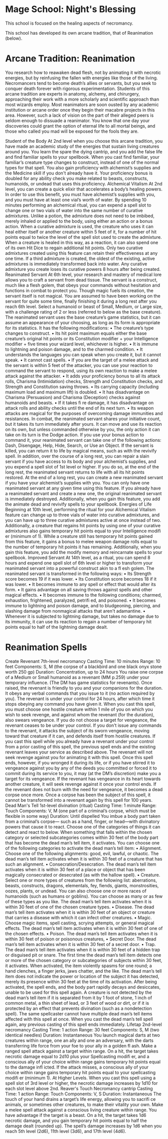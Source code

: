 # Mage School: Night's Blessing

This school is focused on the healing aspects of necromancy.

This school has developed its own arcane tradition, that of Reanimation (below).

# Arcane Tradition: Reanimation
You research how to reawaken dead flesh, not by
animating it with necrotic energies, but by reinfusing
the fallen with energies like those of the living.
Necromancers tend to become death’s allies or servants,
but you seek to conquer death forever with rigorous
experimentation. Students of this arcane tradition
are experts in anatomy, alchemy, and chirurgery,
approaching their work with a more scholarly and
scientific approach than most wizards employ. Most
reanimators are soon ousted by any academic institution
or arcane order once they begin their macabre projects
in this area. However, such a lack of vision on the part
of their alleged peers is seldom enough to dissuade a
reanimator. You know that one day your discoveries
could grant the option of eternal life to all mortal beings,
and those who called you mad will be exposed for the
fools they are.

Student of the Body
At 2nd level when you choose this arcane tradition,
you have made an academic study of the energies that
sustain living creatures around you. You learn the
spare the dying cantrip, and you add the false life and
find familiar spells to your spellbook. When you cast
find familiar, your familiar’s creature type changes to
construct, instead of one of the normal types for that
spell.
You also gain proficiency with alchemist’s supplies
and the Medicine skill if you don't already have it.
Your proficiency bonus is doubled for any ability check
you make related to beasts, constructs, humanoids, or
undead that uses this proficiency.
Alchemical Vitalism
At 2nd level, you can create a quick elixir that
accelerates a body’s healing powers. In order to use this
benefit, you must have alchemist’s supplies with you,
and you must have at least one vial’s worth of water. By
spending 10 minutes performing an alchemical ritual,
you can expend a spell slot to change one or two vials of
water into the same number of curative admixtures.
Unlike a potion, the admixture does not need to be
imbibed, merely inhaled or applied to the body, using
either an action or a bonus action. When a curative
admixture is used, the creature who uses it can heal
either itself or another creature within 5 feet of it, for a
number of hit points equal to twice the level of the spell
slot used to create the admixture. When a creature is
healed in this way, as a reaction, it can also spend one of
its own Hit Dice to regain additional hit points.
Only two curative admixtures created using this
feature can retain their effectiveness at any one time. If
a third admixture is created, the oldest of the existing,
active admixtures is immediately transformed back into
water.
Any curative admixture you create loses its curative
powers 8 hours after being created.
Reanimated Servant
At 6th level, your research and mastery of medical
lore allows you to craft a servant from dead tissue.
The servant is a construct, much like a flesh golem,
that obeys your commands without hesitation and
functions in combat to protect you. Though magic fuels
its creation, the servant itself is not magical. You are
assumed to have been working on the servant for quite
some time, finally finishing it during a long rest after
you reach 6th level.
Select a humanoid or beast of Small, Medium, or
Large size, with a challenge rating of 2 or less (referred
to below as the base creature). The reanimated servant
uses the base creature’s game statistics, but it can
assume an appearance of your choosing, as long as its
form is appropriate for its statistics. It has the following
modifications:
• The creature’s type changes to construct.
• Its hit point maximum equals either the base
creature’s original hit points or its Constitution
modifier + your Intelligence modifier + five times
your wizard level, whichever is higher.
• It is immune to lightning and poison damage, and
to the charmed condition.
• It understands the languages you can speak when
you create it, but it cannot speak.
• It cannot cast spells.
• If you are the target of a melee attack and the
servant is within 5 feet of the attacker, you can use
your reaction to command the servant to respond,
using its own reaction to make a melee attack
against the attacker.
• It adds your proficiency bonus to all its attack
rolls, Charisma (Intimidation) checks, Strength and
Constitution checks, and Strength and Constitution
saving throws.
• Its carrying capacity (including maximum load and
maximum lift) is doubled.
• It has disadvantage on Charisma (Persuasion) and
Charisma (Deception) checks against humanoids
and beasts.
• If it takes fi re damage, it has disadvantage on attack
rolls and ability checks until the end of its next turn.
• Its weapon attacks are magical for the purposes of
overcoming damage immunities and resistances.
In combat, the reanimated servant shares your
initiative count, but it takes its turn immediately after
yours. It can move and use its reaction on its own, but
unless commanded otherwise by you, the only action it
can take on its turn is the Dodge action. If you use your
bonus action to command it, your reanimated servant
can take one of the following actions: Dash, Disengage,
Help, Hide, Search, or Use an Object.
If the servant is killed, you can return it to life by
magical means, such as with the revivify spell. In
addition, over the course of a long rest, you can repair
a slain servant if you have access to its body and your
alchemist’s supplies, and you expend a spell slot of 1st
level or higher. If you do so, at the end of the long rest,
the reanimated servant returns to life with all its hit
points restored.
At the end of a long rest, you can create a new
reanimated servant if you have your alchemist’s
supplies with you. You can only have one reanimated
servant at any given time using this feature. If you
already have a reanimated servant and create a new
one, the original reanimated servant is immediately
destroyed.
Additionally, when you gain this feature, you add the
animate dead and revivify spells to your spellbook.
Energies of Life
Beginning at 10th level, performing the ritual for your
Alchemical Vitalism feature can change up to three vials
of water into curative admixtures, and you can have
up to three curative admixtures active at once instead
of two. Additionally, a creature that regains hit points
by using one of your curative admixtures also gains
temporary hit points equal to your Intelligence modifi er
(minimum of 1).
While a creature still has temporary hit points gained
from this feature, it gains a bonus to melee weapon
damage rolls equal to the number of temporary hit
points it has remaining.
Additionally, when you gain this feature, you add
the modify memory and reincarnate spells to your
spellbook.
Improved Servant
At 14th level, as a ritual, you can spend 8 hours and
expend one spell slot of 6th level or higher to transform
your reanimated servant into a powerful construct akin
to a fl esh golem. The reanimated servant is transformed
in the following ways:
• Its Strength score becomes 19 if it was lower.
• Its Constitution score becomes 18 if it was lower.
• It becomes immune to any spell or effect that would
alter its form.
• It gains advantage on all saving throws against
spells and other magical effects.
• It becomes immune to the following conditions;
charmed, exhaustion, frightened, paralyzed,
petrifi ed, and poisoned.
• It becomes immune to lightning and poison
damage, and to bludgeoning, piercing, and slashing
damage from nonmagical attacks that aren't
adamantine.
• Whenever it is subjected to lightning damage, but
takes no damage due to its immunity, it can use its
reaction to regain a number of temporary hit points
equal to half of the lightning damage dealt.

# Reanimation Spells
Create Revenant
7th-level necromancy
Casting Time: 10 minutes
Range: 10 feet
Components: S, M (the corpse of a blackbird and one
black onyx stone worth 250 gp)
Duration: Concentration, up to 24 hours
You raise one corpse of a Medium or Small humanoid
as a revenant (MM p.259) under your temporary
influence. (The DM has game statistics for revenants).
Once raised, the revenant is friendly to you and
your companions for the duration. It obeys any verbal
commands that you issue to it (no action required by
you). The revenant is under your control for 24 hours,
after which time it stops obeying any command you
have given it.
When you cast this spell, you must choose one hostile
creature within 1 mile of you on which you wish to
seek revenge, and against whom the revenant (for the
duration), also swears vengeance. If you do not choose
a target for vengeance, the revenant ceases to be under
your control.
If you don't issue any commands to the revenant,
it attacks the subject of its sworn vengeance, moving
toward that creature if it can, and defends itself from
hostile creatures. If you cast this spell while you already
have a revenant under your control from a prior casting
of this spell, the previous spell ends and the existing
revenant leaves your service as described above.
The revenant will not seek revenge against you
for animating it with this spell. Once this spell ends,
however, if you wronged it during its life, or if you
have stirred it to vengeance against you by any of the
deeds you committed or forced it to commit during its
service to you, it may (at the DM’s discretion) make you
a target for its vengeance.
If the revenant has vengeance in its heart towards
another creature, it will seek revenge against it once
your control ends. If the revenant does not burn with
the need for vengeance, it becomes a dead corpse once
more.
Once a corpse has been the subject of this spell, it
cannot be transformed into a revenant again by this
spell for 100 years.
Dead Man's Tell
1st-level divination (ritual)
Casting Time: 1 minute
Range: Touch
Components: V, M (one part of a criminal’s corpse,
which must be flexible in some way)
Duration: Until dispelled
You imbue a body part taken from a criminal’s corpse—
such as a hand, finger, or head—with divinatory powers
that cause it to react. Choose one of the categories of
things it can detect and react to below. When something
that falls within the chosen category or selected
subcategories comes within 30 feet of the body part that
has become the dead man’s tell item, it activates. You can
choose one of the following categories to activate the
dead man’s tell item:
• Alignment. Choose one of the following alignments:
good, evil, lawful, or chaotic. The dead man’s tell
item activates when it is within 30 feet of a creature
that has such an alignment.
• Consecration/Desecration. The dead man’s tell item
activates when it is within 30 feet of a place or object
that has been magically consecrated or desecrated
(as with the hallow spell).
• Creature. Select one or more types of creatures
from the following list: aberrations, beasts,
constructs, dragons, elementals, fey, fiends, giants,
monstrosities, oozes, plants, or undead. You can
also choose one or more races of humanoids (such
as humans or goblins). You can choose as many or
as few of these types as you like. The dead man’s
tell item activates when it is within 30 feet of one of
the chosen creature types.
• Disease. The dead man’s tell item activates when it
is within 30 feet of an object or creature that carries
a disease with which it can infect other creatures.
• Magic. Choose magic items, spell casting, scrying
attempts, or general magical effects. The dead man’s
tell item activates when it is within 30 feet of one of
the chosen effects.
• Poison. The dead man’s tell item activates when it is
within 30 feet of poison or poisonous creatures,
• Secret Door. The dead man’s tell item activates
when it is within 30 feet of a secret door.
• Trap. The dead man’s tell item activates when it is
within 30 feet of a hidden trap or disguised pit or
snare.
The first time the dead man’s tell item detects one
or more of the chosen category or subcategories of
subjects within 30 feet, it activates. When activated, the
item violently spasms for one round; a hand clenches, a
finger jerks, jaws chatter, and the like. The dead man’s
tell item does not indicate the power or location of the
subject it has detected, merely its presence within 30
feet at the time of its activation. After being activated,
the spell ends, and the body part rapidly decays and
desiccates, unable to be used for this spell again.
A creature is not detected by the dead man’s tell item
if it is separated from it by 1 foot of stone, 1 inch of
common metal, a thin sheet of lead, or 3 feet of wood
or dirt, or if it is protected by an effect that prevents
divination (such as a nondetection spell).
The same spellcaster cannot have multiple dead man’s
tell items affected with this spell at once. When you cast
the dead man’s tell spell again, any previous casting of
this spell ends immediately.
Lifetap
2nd-level necromancy
Casting Time: 1 action
Range: 30 feet
Components: S, M (two identical needles)
Duration: Instantaneous
You launch magical darts at two creatures within
range, one an ally and one an adversary, with the
darts transferring life force from your foe to your ally
in a golden fl ash. Make a ranged spell attack against a
target within range. On a hit, the target takes necrotic
damage equal to 2d10 plus your Spellcasting modifi er,
and a conscious ally of your choice within range gains
temporary hit points equal to the damage infl icted.
If the attack misses, a conscious ally of your choice
within range gains temporary hit points equal to your
spellcasting modifi er (minimum 1).
At Higher Levels. When you cast this spell using a
spell slot of 3rd level or higher, the necrotic damage
increases by 1d10 for each slot level above 2nd.
Reaver's Touch
Necromancy cantrip
Casting Time: 1 action
Range: Touch
Components: V, S
Duration: Instantaneous
The touch of your hand drains a target’s life energy,
allowing you to sacrifi ce animals, or sometimes other
creatures, to make their vitality your own. Make a melee
spell attack against a conscious living creature within
range. You have advantage if the target is a beast. On a
hit, the target takes 1d6 necrotic damage, and you gain
temporary hit points equal to half the damage dealt
(rounded up).
The spell’s damage increases by 1d6 when you reach
5th level (2d6), 11th level (3d6), and 17th level (4d6).